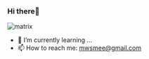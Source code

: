 ### Hi there👋





  ![matrix](https://user-images.githubusercontent.com/81412933/143332000-7e8dcb7c-ab1e-4029-bf07-d57bad670f79.gif)

- 🌱 I’m currently learning ...
- 📫 How to reach me: mwsmee@gmail.com
   <!--                              
**masoume-pasebani/masoume-pasebani** is a ✨ _special_ ✨ repository because its `README.md` (this file) appears on your GitHub profile.

Here are some ideas to get you started:

- 🔭 I’m currently working on ...
- 👯 I’m looking to collaborate on ...
- 🤔 I’m looking for help with ...
- 💬 Ask me about ...
- 😄 Pronouns: ...
- ⚡ Fun fact: ...
-->
